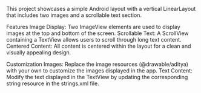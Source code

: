 This project showcases a simple Android layout with a vertical LinearLayout that includes two images and a scrollable text section.

Features
Image Display: Two ImageView elements are used to display images at the top and bottom of the screen.
Scrollable Text: A ScrollView containing a TextView allows users to scroll through long text content.
Centered Content: All content is centered within the layout for a clean and visually appealing design.


Customization
Images: Replace the image resources (@drawable/aditya) with your own to customize the images displayed in the app.
Text Content: Modify the text displayed in the TextView by updating the corresponding string resource in the strings.xml file.
